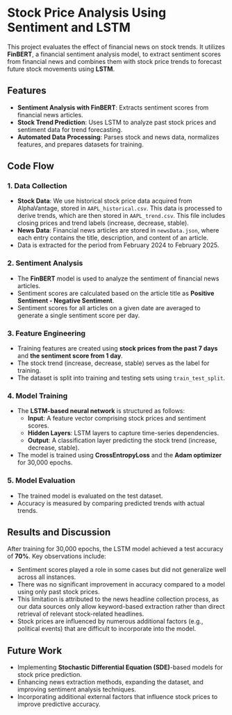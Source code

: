 # Stock Price Analysis Using Sentiment and LSTM

This project evaluates the effect of financial news on stock trends. It utilizes **FinBERT**, a financial sentiment analysis model, to extract sentiment scores from financial news and combines them with stock price trends to forecast future stock movements using **LSTM**.

## Features
- **Sentiment Analysis with FinBERT**: Extracts sentiment scores from financial news articles.
- **Stock Trend Prediction**: Uses LSTM to analyze past stock prices and sentiment data for trend forecasting.
- **Automated Data Processing**: Parses stock and news data, normalizes features, and prepares datasets for training.

## Code Flow
### 1. Data Collection
- **Stock Data**: We use historical stock price data acquired from AlphaVantage, stored in `AAPL_historical.csv`. This data is processed to derive trends, which are then stored in `AAPL_trend.csv`. This file includes closing prices and trend labels (increase, decrease, stable).
- **News Data**: Financial news articles are stored in `newsData.json`, where each entry contains the title, description, and content of an article.
- Data is extracted for the period from February 2024 to February 2025.

### 2. Sentiment Analysis
- The **FinBERT** model is used to analyze the sentiment of financial news articles.
- Sentiment scores are calculated based on the article title as **Positive Sentiment - Negative Sentiment**.
- Sentiment scores for all articles on a given date are averaged to generate a single sentiment score per day.

### 3. Feature Engineering
- Training features are created using **stock prices from the past 7 days** and **the sentiment score from 1 day**.
- The stock trend (increase, decrease, stable) serves as the label for training.
- The dataset is split into training and testing sets using `train_test_split`.

### 4. Model Training
- The **LSTM-based neural network** is structured as follows:
  - **Input**: A feature vector comprising stock prices and sentiment scores.
  - **Hidden Layers**: LSTM layers to capture time-series dependencies.
  - **Output**: A classification layer predicting the stock trend (increase, decrease, stable).
- The model is trained using **CrossEntropyLoss** and the **Adam optimizer** for 30,000 epochs.

### 5. Model Evaluation
- The trained model is evaluated on the test dataset.
- Accuracy is measured by comparing predicted trends with actual trends.

## Results and Discussion
After training for 30,000 epochs, the LSTM model achieved a test accuracy of **70%**. Key observations include:
- Sentiment scores played a role in some cases but did not generalize well across all instances.
- There was no significant improvement in accuracy compared to a model using only past stock prices.
- This limitation is attributed to the news headline collection process, as our data sources only allow keyword-based extraction rather than direct retrieval of relevant stock-related headlines.
- Stock prices are influenced by numerous additional factors (e.g., political events) that are difficult to incorporate into the model.

## Future Work
- Implementing **Stochastic Differential Equation (SDE)**-based models for stock price prediction.
- Enhancing news extraction methods, expanding the dataset, and improving sentiment analysis techniques.
- Incorporating additional external factors that influence stock prices to improve predictive accuracy.

